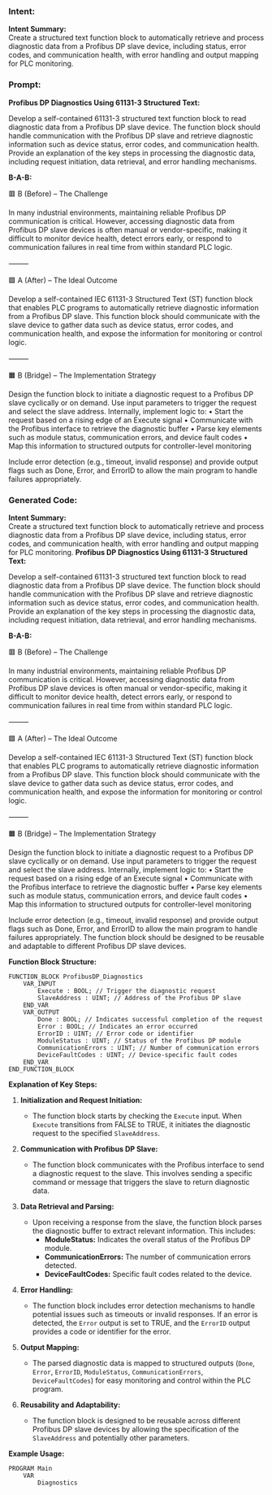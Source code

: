 ### Intent:
**Intent Summary:**  
Create a structured text function block to automatically retrieve and process diagnostic data from a Profibus DP slave device, including status, error codes, and communication health, with error handling and output mapping for PLC monitoring.

### Prompt:
**Profibus DP Diagnostics Using 61131-3 Structured Text:**

Develop a self-contained 61131-3 structured text function block to read diagnostic data from a Profibus DP slave device. The function block should handle communication with the Profibus DP slave and retrieve diagnostic information such as device status, error codes, and communication health. Provide an explanation of the key steps in processing the diagnostic data, including request initiation, data retrieval, and error handling mechanisms.

**B-A-B:**

🟥 B (Before) – The Challenge

In many industrial environments, maintaining reliable Profibus DP communication is critical. However, accessing diagnostic data from Profibus DP slave devices is often manual or vendor-specific, making it difficult to monitor device health, detect errors early, or respond to communication failures in real time from within standard PLC logic.

⸻

🟩 A (After) – The Ideal Outcome

Develop a self-contained IEC 61131-3 Structured Text (ST) function block that enables PLC programs to automatically retrieve diagnostic information from a Profibus DP slave. This function block should communicate with the slave device to gather data such as device status, error codes, and communication health, and expose the information for monitoring or control logic.

⸻

🟧 B (Bridge) – The Implementation Strategy

Design the function block to initiate a diagnostic request to a Profibus DP slave cyclically or on demand. Use input parameters to trigger the request and select the slave address. Internally, implement logic to:
	•	Start the request based on a rising edge of an Execute signal
	•	Communicate with the Profibus interface to retrieve the diagnostic buffer
	•	Parse key elements such as module status, communication errors, and device fault codes
	•	Map this information to structured outputs for controller-level monitoring

Include error detection (e.g., timeout, invalid response) and provide output flags such as Done, Error, and ErrorID to allow the main program to handle failures appropriately.

### Generated Code:
**Intent Summary:**  
Create a structured text function block to automatically retrieve and process diagnostic data from a Profibus DP slave device, including status, error codes, and communication health, with error handling and output mapping for PLC monitoring.
**Profibus DP Diagnostics Using 61131-3 Structured Text:**

Develop a self-contained 61131-3 structured text function block to read diagnostic data from a Profibus DP slave device. The function block should handle communication with the Profibus DP slave and retrieve diagnostic information such as device status, error codes, and communication health. Provide an explanation of the key steps in processing the diagnostic data, including request initiation, data retrieval, and error handling mechanisms.

**B-A-B:**

🟥 B (Before) – The Challenge

In many industrial environments, maintaining reliable Profibus DP communication is critical. However, accessing diagnostic data from Profibus DP slave devices is often manual or vendor-specific, making it difficult to monitor device health, detect errors early, or respond to communication failures in real time from within standard PLC logic.

⸻

🟩 A (After) – The Ideal Outcome

Develop a self-contained IEC 61131-3 Structured Text (ST) function block that enables PLC programs to automatically retrieve diagnostic information from a Profibus DP slave. This function block should communicate with the slave device to gather data such as device status, error codes, and communication health, and expose the information for monitoring or control logic.

⸻

🟧 B (Bridge) – The Implementation Strategy

Design the function block to initiate a diagnostic request to a Profibus DP slave cyclically or on demand. Use input parameters to trigger the request and select the slave address. Internally, implement logic to:
	•	Start the request based on a rising edge of an Execute signal
	•	Communicate with the Profibus interface to retrieve the diagnostic buffer
	•	Parse key elements such as module status, communication errors, and device fault codes
	•	Map this information to structured outputs for controller-level monitoring

Include error detection (e.g., timeout, invalid response) and provide output flags such as Done, Error, and ErrorID to allow the main program to handle failures appropriately. The function block should be designed to be reusable and adaptable to different Profibus DP slave devices.

**Function Block Structure:**

```plaintext
FUNCTION_BLOCK ProfibusDP_Diagnostics
    VAR_INPUT
        Execute : BOOL; // Trigger the diagnostic request
        SlaveAddress : UINT; // Address of the Profibus DP slave
    END_VAR
    VAR_OUTPUT
        Done : BOOL; // Indicates successful completion of the request
        Error : BOOL; // Indicates an error occurred
        ErrorID : UINT; // Error code or identifier
        ModuleStatus : UINT; // Status of the Profibus DP module
        CommunicationErrors : UINT; // Number of communication errors
        DeviceFaultCodes : UINT; // Device-specific fault codes
    END_VAR
END_FUNCTION_BLOCK
```

**Explanation of Key Steps:**

1. **Initialization and Request Initiation:**
   - The function block starts by checking the `Execute` input. When `Execute` transitions from FALSE to TRUE, it initiates the diagnostic request to the specified `SlaveAddress`.

2. **Communication with Profibus DP Slave:**
   - The function block communicates with the Profibus interface to send a diagnostic request to the slave. This involves sending a specific command or message that triggers the slave to return diagnostic data.

3. **Data Retrieval and Parsing:**
   - Upon receiving a response from the slave, the function block parses the diagnostic buffer to extract relevant information. This includes:
     - **ModuleStatus:** Indicates the overall status of the Profibus DP module.
     - **CommunicationErrors:** The number of communication errors detected.
     - **DeviceFaultCodes:** Specific fault codes related to the device.

4. **Error Handling:**
   - The function block includes error detection mechanisms to handle potential issues such as timeouts or invalid responses. If an error is detected, the `Error` output is set to TRUE, and the `ErrorID` output provides a code or identifier for the error.

5. **Output Mapping:**
   - The parsed diagnostic data is mapped to structured outputs (`Done`, `Error`, `ErrorID`, `ModuleStatus`, `CommunicationErrors`, `DeviceFaultCodes`) for easy monitoring and control within the PLC program.

6. **Reusability and Adaptability:**
   - The function block is designed to be reusable across different Profibus DP slave devices by allowing the specification of the `SlaveAddress` and potentially other parameters.

**Example Usage:**

```plaintext
PROGRAM Main
    VAR
        Diagnostics
